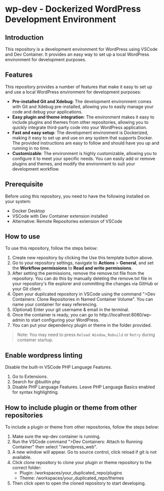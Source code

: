 # wp-dev - Dockerized WordPress Development Environment

## Introduction

This repository is a development environment for WordPress using VSCode and Dev Container. It provides an easy way to set up a local WordPress environment for development purposes.

## Features

This repository provides a number of features that make it easy to set up and use a local WordPress environment for development purposes:

- **Pre-installed Git and Xdebug**: The development environment comes with Git and Xdebug pre-installed, allowing you to easily manage your code and debug your applications.
- **Easy plugin and theme integration**: The environment makes it easy to include plugins and themes from other repositories, allowing you to quickly integrate third-party code into your WordPress application.
- **Fast and easy setup**: The development environment is Dockerized, making it easy to set up and use on any system that supports Docker. The provided instructions are easy to follow and should have you up and running in no time.
- **Customizable**: The environment is highly customizable, allowing you to configure it to meet your specific needs. You can easily add or remove plugins and themes, and modify the environment to suit your development workflow.

## Prerequisite

Before using this repository, you need to have the following installed on your system:

- Docker Desktop
- VSCode with Dev Container extension installed
- Alternative: Remote Repositories extension of VSCode

## How to use

To use this repository, follow the steps below:

1. Create new repository by clicking the Use this template button above.
2. Go to your repository settings, navigate to **Actions** > **General**, and set the **Workflow permissions** to **Read and write permissions**.
3. After setting the permissions, remove the remove.txt file from the repository. You can do this by manually deleting the remove.txt file in your repository's file explorer and committing the changes via GitHub or your Git client.
4. Open your duplicated repository in VSCode using the command ">Dev Containers: Clone Repositories in Named Container Volume". You can name your container for easy referencing.
5. (Optional) Enter your git username & email in the terminal.
6. Once the container is ready, you can go to http://localhost:8080/wp-admin to start configuring your WordPress.
7. You can put your dependency plugin or theme in the folder provided.

> Note: You may need to press `Reload Window`, `Rebuild` or `Retry` during container startup.

## Enable wordpress linting

Disable the built-in VSCode PHP Language Features.

1. Go to Extensions.
2. Search for @builtin php
3. Disable PHP Language Features. Leave PHP Language Basics enabled for syntax highlighting.

## How to include plugin or theme from other repositories

To include a plugin or theme from other repositories, follow the steps below:

1. Make sure the wp-dev container is running.
2. Run the VSCode command ">Dev Containers: Attach to Running Container" then select "/wordpress_web".
3. A new window will appear. Go to source control, click reload if git is not available.
4. Click clone repository to clone your plugin or theme repository to the correct folder:
   - Plugin: /workspaces/your_duplicated_repo/plugins
   - Theme: /workspaces/your_duplicated_repo/themes
5. Then click open to open the cloned repository to start developing.
